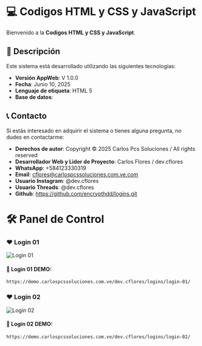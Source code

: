 # 💻 Codigos HTML y CSS y JavaScript

Bienvenido a la **Codigos HTML y CSS y JavaScript**.

## 🌟 Descripción

Este sistema está desarrollado utilizando las siguientes tecnologías:
- **Versión AppWeb**: V 1.0.0
- **Fecha**: Junio 10, 2025
- **Lenguaje de etiqueta**: HTML 5
- **Base de datos**: 

## 📞 Contacto

Si estás interesado en adquirir el sistema o tienes alguna pregunta, no dudes en contactarme:

- **Derechos de autor**: Copyright © 2025 Carlos Pcs Soluciones / All rights reserved
- **Desarrollador Web y Lider de Proyecto**: Carlos Flores / dev.cflores
- **WhatsApp**: +584123330319
- **Email**: cflores@carlospcssoluciones.com.ve.com
- **Usuario Instagram**: @dev.cflores
- **Usuario Threads**: @dev.cflores
- **Github**: https://github.com/encrypthdd/logins.git

# 🛠️ Panel de Control

### ❤ <span>Login 01</span>

![Login 01](iloveyou/assets/Image.png)

#### 📌 Login 01 DEMO: 
```
https://demo.carlospcssoluciones.com.ve/dev.cflores/logins/login-01/
```
### ❤ <span>Login 02</span>

![Login 02](birthday-cake/assets/Imagen.png)

#### 📌 Login 02 DEMO: 
```
https://demo.carlospcssoluciones.com.ve/dev.cflores/logins/login-02/
```
